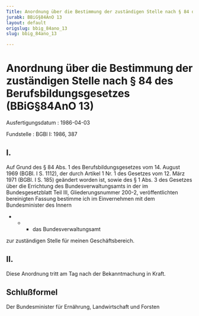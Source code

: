 ```yaml
---
Title: Anordnung über die Bestimmung der zuständigen Stelle nach § 84 des Berufsbildungsgesetzes
jurabk: BBiG§84AnO 13
layout: default
origslug: bbig_84ano_13
slug: bbig_84ano_13

---
```


# Anordnung über die Bestimmung der zuständigen Stelle nach § 84 des Berufsbildungsgesetzes (BBiG§84AnO 13)

Ausfertigungsdatum
:   1986-04-03

Fundstelle
:   BGBl I: 1986, 387



## I.

Auf Grund des § 84 Abs. 1 des Berufsbildungsgesetzes vom 14. August
1969 (BGBl. I S. 1112), der durch Artikel 1 Nr. 1 des Gesetzes vom 12.
März 1971 (BGBl. I S. 185) geändert worden ist, sowie des § 1 Abs. 3
des Gesetzes über die Errichtung des Bundesverwaltungsamts in der im
Bundesgesetzblatt Teil III, Gliederungsnummer 200-2, veröffentlichten
bereinigten Fassung bestimme ich im Einvernehmen mit dem
Bundesminister des Innern

*
    *
        *   das Bundesverwaltungsamt









zur zuständigen Stelle für meinen Geschäftsbereich.


## II.

Diese Anordnung tritt am Tag nach der Bekanntmachung in Kraft.


## Schlußformel

Der Bundesminister für Ernährung, Landwirtschaft und Forsten

